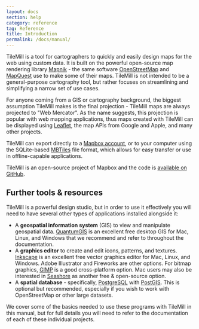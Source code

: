 ```yaml
---
layout: docs
section: help
category: reference
tag: Reference
title: Introduction
permalink: /docs/manual/
---
```


TileMill is a tool for cartographers to quickly and easily design maps for the web using custom data. It is built on the powerful open-source map rendering library [Mapnik](http://www.mapnik.org) - the same software [OpenStreetMap](http://www.openstreetmap.org/) and [MapQuest](http://www.mapquest.com) use to make some of their maps. TileMill is not intended to be a general-purpose cartography tool, but rather focuses on streamlining and simplifying a narrow set of use cases.

For anyone coming from a GIS or cartography background, the biggest assumption TileMill makes is the final projection - TileMill maps are always projected to "Web Mercator". As the name suggests, this projection is popular with web mapping applications, thus maps created with TileMill can be displayed using [Leaflet](http://leafletjs.com/), the map APIs from Google and Apple, and many other projects.

TileMill can export directly to a [Mapbox account](http://mapbox.com), or to your computer using the SQLite-based [MBTiles](http://www.mbtiles.org) file format, which allows for easy transfer or use in offline-capable applications.

TileMill is an open-source project of Mapbox and the code is [available on GitHub](http://github.com/mapbox/tilemill).

## Further tools & resources

TileMill is a powerful design studio, but in order to use it effectively you will need to have several other types of applications installed alongside it:

- A **geospatial information system** (GIS) to view and manipulate geospatial data. [QuantumGIS](http://qgis.org) is an excellent free desktop GIS for Mac, Linux, and Windows that we recommend and refer to throughout the documentation.
- A **graphics editor** to create and edit icons, patterns, and textures. [Inkscape](http://inkscape.org) is an excellent free vector graphics editor for Mac, Linux, and Windows. Adobe Illustrator and Fireworks are other options. For bitmap graphics, [GIMP](http://www.gimp.org) is a good cross-platform option. Mac users may also be interested in [Seashore](http://seashore.sourceforge.net) as another free & open-source option.
- A **spatial database** - specifically, [PostgreSQL](http://postgresql.org) with [PostGIS](http://postgis.net). This is optional but recommended, especially if you wish to work with OpenStreetMap or other large datasets.

We cover some of the basics needed to use these programs with TileMill in this manual, but for full details you will need to refer to the documentation of each of these individual projects.

